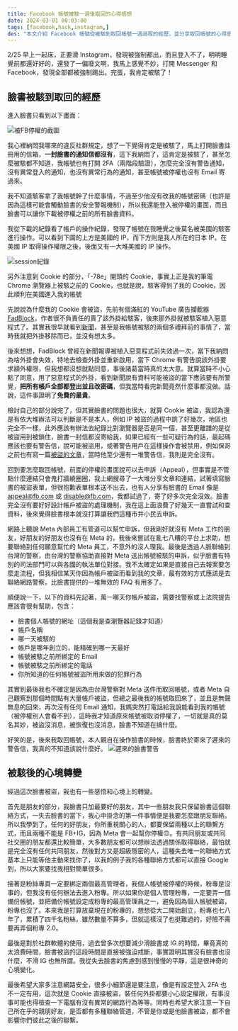 ```yaml
---
title: Facebook 帳號被駭一週後取回的心得感想
date: 2024-03-01 00:03:00
tags: [facebook,hack,instagram,]
des: "本文介紹 Facebook 帳號從被駭到取回帳號一週過程的經歷，並分享取回帳號的心得感想。"
---
```


2/25 早上一起床，正要滑 Instagram，發現被強制都出，而且登入不了，明明睡覺前都還好好的，還發了一偏廢文啊，我馬上感覺不妙，打開 Messenger 和 Facebook，發現全部都被強制踢出。完蛋，我肯定被駭了！

## 臉書被駭到取回的經歷

進入臉書只看到以下畫面：

![被FB停權的截圖](https://github.com/tigercosmos/blog/assets/18013815/cb00b449-c64b-49bf-b98e-768dbfa5455e)

我心裡納悶我哪來的違反社群規定，想了一下覺得肯定是被駭了，馬上打開臉書註冊用的信箱，**一封臉書的通知信都沒有**，這下我納悶了，這肯定是被駭了，甚至怎麼被駭都不知道，我帳號也有打開 2FA（兩階段驗證），怎麼完全沒有警告通知，沒有異常登入的通知，也沒有異常行為的通知，甚至帳號被停權也沒有 Email 寄過來。

我不知道駭客拿了我帳號幹了什麼事情，不過至少他沒有改我的帳號密碼（也許是因為這樣可能會觸動臉書的安全警報機制），所以我還能登入被停權的畫面，而且臉書可以讓你下載被停權之前的所有臉書資料。

我從下載的紀錄看了帳戶的操作紀錄，發現了帳號在我睡覺之後莫名被美國的駭客進行操作。可以看到下圖的上方是美國的 IP，而下方則是我人所在的日本 IP。在美國 IP 取得操作權限之後，後面又有一大堆美國的 IP 操作。

![session紀錄](https://github.com/tigercosmos/blog/assets/18013815/c2b2242c-8560-4c84-b3c8-329e2d677f5f)

另外注意到 Cookie 的部分，「-78e」開頭的 Cookie，事實上正是我的筆電 Chrome 瀏覽器上被駭之前的 Cookie，也就是說，駭客得到了我的 Cookie，因此順利在美國進入我的帳號

先說說為什麼我的 Cookie 會被盜，先前有個滿紅的 YouTube 廣告攔截器 [FadBlock](https://chromewebstore.google.com/detail/lmnhcklabcehiohmmeihcheoegomkghm)，作者很不負責任的賣了該外掛給駭客，後來那外掛就被駭客植入惡意程式了。其實我很早就看到[新聞](https://tw.news.yahoo.com/%E5%BF%AB%E5%88%AAyoutube%E5%BB%A3%E5%91%8A%E6%94%94%E6%88%AA%E5%99%A8-fadblock-%E9%96%8B%E7%99%BC%E8%80%85-%E8%A2%AB%E6%A4%8D%E5%85%A5%E6%83%A1%E6%84%8F%E7%A8%8B%E5%BC%8F-%E5%80%8B%E8%B3%87%E5%85%A8%E6%B4%A9%E9%9C%B2-064640006.html)，甚至是我帳號被駭的兩個多禮拜前的事情了，當時我就把外掛移除而已，並沒有想太多。

後來想想，FadBlock 曾經在新聞報導被植入惡意程式前失效過一次，當下我納悶為啥外掛會失效，特地去檢查外掛並重新啟用，當下 Chrome 有警告說該外掛要求額外權限，但我想都沒想就點同意，事後諸葛當時真的太大意。就算當時不小心點了同意，用了惡意程式的外掛，看到新聞說有資料可能被盜的當下應該要有所警覺，**把所有帳戶全部都登出並且改密碼**，但我當時看完新聞竟然什麼事都沒做。話說，這件事證明了**免費的最貴**。

檢討自己的部分說完了，但其實臉書的問題也很大，就算 Cookie 被盜，我認為還是有依大堆辦法可以判斷是不是本人，例如 IP 被盜的過程中跳了好幾次，地區也完全不一樣，此外應該有辦法去紀錄比對瀏覽器是否是同一個，甚至更離譜的是從被盜用到被鎖住，臉書一封信都沒寄給我，如果已經有一些可疑行為的話，最起碼應該也要有警告信，說可能被盜用，或著警告用戶在這樣操作會被禁用，例如保哥之前也有寫一篇[被盜的文章](https://blog.miniasp.com/post/2023/11/21/How-to-Recover-Your-Facebook-Account)，當時他至少還有一堆警告信，我則是完全沒有。

回到要怎麼取回帳號，前面的停權的畫面說可以去申訴（Appeal），但事實是不管點什麼連結只會鬼打牆繞圈圈，我上網搜尋了一大堆分享文章和連結，試著填寫臉書的被盜表單，但很抱歉表單根本送不出去，也有人分享有臉書的 Email 像是 appeal@fb.com 或 disable@fb.com，我都試過了，寄了好多次完全沒效。臉書完全沒有要好好設計帳戶被盜的處理機制，我在這上面浪費了好幾天一直嘗試和查資料，後來覺得臉書根本就沒打算讓我們這種市井小民去申訴。

網路上聽說 Meta 內部員工有管道可以幫忙申訴，但我剛好就沒有 Meta 工作的朋友，好朋友的好朋友也沒有在 Meta 的，我後來嘗試在亂七八糟的平台上求助，想要聯絡到任何願意幫忙的 Meta 員工，不意外的沒人理我。最後是透過人脈聯絡到台灣的警察，由台灣的警察協助直接對 Meta 送出帳號被駭的申訴，似乎臉書有特別的司法部門可以與各國的執法單位對接。我不太確定如果是直接自己去報案要怎麼走流程，但我相信某天你因為帳戶被盜而看到我的文章，最有效的方式應該是去聯絡網路警察，比臉書提供的一堆無效的 FAQ 有用多了。

順便說一下，以下的資料先記著，萬一哪天你帳戶被盜，需要找警察或上法院提告應該會很有幫助，包含：
- 臉書個人帳號的網址（這個我是查瀏覽器記錄才知道）
- 帳戶名稱
- 哪一天被駭的
- 帳戶是哪年創立的，能精確到哪一天最好
- 帳號被駭之前所綁定的 Email
- 帳號被駭之前所綁定的電話
- 你所知道的任何帳號被盜所用來做的犯罪行為

其實到最後我也不確定是因為由台灣警察對 Meta 送件而取回帳號，或者 Meta 自己觀察到那個時間點有大量帳戶被盜，但總之最後我的帳號取回來了，並且是無聲無息的回來，再次沒有任何 Email 通知，我媽突然打電話給我說能看到我的帳號（被停權別人會看不到），這時我才知道原來帳號被取消停權了，一切就是真的莫名其妙，被盜沒消息，被恢復也沒消息，臉書不知道在搞什麼。

好笑的是，後來我取回帳號，本人親自在操作臉書的時候，臉書終於寄來了遲來的警告信，我真的不知道該說什麼好。
![遲來的臉書警告](https://github.com/tigercosmos/blog/assets/18013815/9a2496ee-4df3-456c-aa2b-82a3e1ec914c)

## 被駭後的心境轉變

經過這次臉書被盜，我也有一些感悟和心境上的轉變。

首先是朋友的部分，我臉書只加最要好的朋友，其中一些朋友我只保留臉書這個聯絡方式，一失去臉書的當下，我心中掛念的第一件事情便是我要怎麼跟朋友聯絡。所以我學到了，任何的好朋友，你所重視關心的人，都要保留兩種以上的聯繫方式，而且兩種不能是 FB+IG，因為 Meta 會一起幫你停權🙃。有共同朋友或共同社交圈的朋友都還比較簡單，大多數朋友都可以想辦法透過關係取得聯絡，最怕就是完全沒有任何共同朋友，然後對方又是超級隱密的人，這種失去唯一的聯絡方式基本上只能等他主動來找你了，以我的例子我的各種聯絡方式都可以直接 Google 到，所以大家要找我相對簡單很多。

接著是粉絲專頁一定要綁定兩個最高管理者，我個人帳號被停權的時候，粉專是沒事的，但我沒有任何辦法去進入粉專。所以如果你是個人管理粉專，一定要弄一個備份帳號，並把備份帳號設定成粉專的最高管理員之一，避免因為個人帳號被盜，粉專也沒了。本來我是打算放棄現在的粉專的，想想從大二開始創立，粉專也七八年了，累積了四千名粉絲，雖然數量不算多，但就這樣沒了也挺難過的，好險不需要再弄個粉專 2.0。

最後是對於社群軟體的使用，過去曾多次想要減少滑臉書或 IG 的時間，畢竟真的太浪費時間，臉書被盜的這段時間是直接被強迫戒斷，事實證明其實沒有臉書也沒什麼，不滑 IG 也無所謂。我從失去臉書的焦慮到感到慢慢的平靜，這是很神奇的心境變化。

最後希望大家多注意網路安全，很多小細節還是要注意，像是有設定登入 2FA 也不一定有用，這次就是 Cookie 直接被盜，裝任何外掛都要小心設定權限，有事沒事可能也得檢查一下電腦有沒有異常的網路行為等等。同時也希望大家注意一下自己所在乎的親朋好友，是否都有多種聯絡管道，不管是你或是他臉書被盜，都不會影響你們彼此之後的聯繫。
